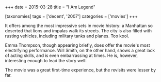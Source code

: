 +++
date = 2015-03-28
title = "I Am Legend"

[taxonomies]
tags = ['decent', '2007']
categories = ['movies']
+++

It offers among the most impressive sets in movie history: a Manhattan
so deserted that lions and impalas walk its streets. The city is also
filled with rusting vehicles, including military tanks and planes. Too
kool.

Emma Thompson, though appearing briefly, does offer the movie's most
electrifying performance. Will Smith, on the other hand, shows a great
lack of acting skills, and is even embarrassing at times. He is,
however, interesting enough to lead the story well.

The movie was a great first-time experience, but the revisits were
lesser by far.
